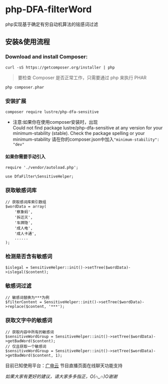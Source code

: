 # php-DFA-filterWord
php实现基于确定有穷自动机算法的铭感词过滤

##  安装&使用流程
### Download and install Composer:
    curl -sS https://getcomposer.org/installer | php
> 要检查 Composer 是否正常工作，只需要通过 php 来执行 PHAR
   
    php composer.phar

### 安装扩展 

    composer require lustre/php-dfa-sensitive
   
* 注意:如果你在使用composer安装时，出现                    
  Could not find package lustre/php-dfa-sensitive at any version for your minimum-stability (stable). Check the package spelling or your minimum-stability 请在你的composer.json中加入<code>"minimum-stability": "dev"</code>
   
        

   
#### 如果你需要手动引入

    require './vendor/autoload.php';
    
    use DfaFilter\SensitiveHelper;

### 获取敏感词库

    // 获取感词库索引数组
    $wordData = array(
        '察象蚂',
        '拆迁灭',
        '车牌隐',
        '成人电',
        '成人卡通',
        ......
    );
   
### 检测是否含有敏感词

    $islegal = SensitiveHelper::init()->setTree($wordData)->islegal($content);
### 敏感词过滤
    
    // 敏感词替换为***为例
    $filterContent = SensitiveHelper::init()->setTree($wordData)->replace($content, '***');
    
### 获取文字中的敏感词

    // 获取内容中所有的敏感词
    $sensitiveWordGroup = SensitiveHelper::init()->setTree($wordData)->getBadWord($content);
    // 仅且获取一个敏感词
    $sensitiveWordGroup = SensitiveHelper::init()->setTree($wordData)->getBadWord($content, 1);

目前已知使用平台：[广电云](http://www.guangdianyun.tv/) 节目直播页面在线聊天功能支持


*如果大家有更好的建议，请大家多多指正，O(∩_∩)O谢谢*
